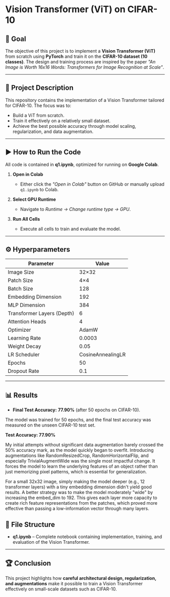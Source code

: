 # Vision Transformer (ViT) on CIFAR-10

## 📌 Goal

The objective of this project is to implement a **Vision Transformer (ViT)** from scratch using **PyTorch** and train it on the **CIFAR-10 dataset (10 classes)**. The design and training process are inspired by the paper *"An Image is Worth 16x16 Words: Transformers for Image Recognition at Scale"*.

---

## 📂 Project Description

This repository contains the implementation of a Vision Transformer tailored for CIFAR-10. The focus was to:

* Build a ViT from scratch.
* Train it effectively on a relatively small dataset.
* Achieve the best possible accuracy through model scaling, regularization, and data augmentation.

---

## ▶️ How to Run the Code

All code is contained in **q1.ipynb**, optimized for running on **Google Colab**.

1. **Open in Colab**

   * Either click the *"Open in Colab"* button on GitHub or manually upload `q1.ipynb` to Colab.
2. **Select GPU Runtime**

   * Navigate to *Runtime → Change runtime type → GPU*.
3. **Run All Cells**

   * Execute all cells to train and evaluate the model.

---

## ⚙️ Hyperparameters

| Parameter                  | Value             |
| -------------------------- | ----------------- |
| Image Size                 | 32×32             |
| Patch Size                 | 4×4               |
| Batch Size                 | 128               |
| Embedding Dimension        | 192               |
| MLP Dimension              | 384               |
| Transformer Layers (Depth) | 6                 |
| Attention Heads            | 4                 |
| Optimizer                  | AdamW             |
| Learning Rate              | 0.0003            |
| Weight Decay               | 0.05              |
| LR Scheduler               | CosineAnnealingLR |
| Epochs                     | 50                |
| Dropout Rate               | 0.1               |

---

## 📊 Results

* **Final Test Accuracy:** **77.90%** (after 50 epochs on CIFAR-10).

The model was trained for 50 epochs, and the final test accuracy was measured on the unseen CIFAR-10 test set.

**Test Accuracy: 77.90%**

My initial attempts without significant data augmentation barely crossed the 50% accuracy mark, as the model quickly began to overfit. Introducing augmentations like RandomResizedCrop, RandomHorizontalFlip, and especially TrivialAugmentWide was the single most impactful change. It forces the model to learn the underlying features of an object rather than just memorizing pixel patterns, which is essential for generalization.

For a small 32x32 image, simply making the model deeper (e.g., 12 transformer layers) with a tiny embedding dimension didn't yield good results. A better strategy was to make the model moderately "wide" by increasing the embed_dim to 192. This gives each layer more capacity to create rich feature representations from the patches, which proved more effective than passing a low-information vector through many layers.


## 📌 File Structure

* **q1.ipynb** – Complete notebook containing implementation, training, and evaluation of the Vision Transformer.

---

## 🏆 Conclusion

This project highlights how **careful architectural design, regularization, and augmentations** make it possible to train a Vision Transformer effectively on small-scale datasets such as CIFAR-10.

